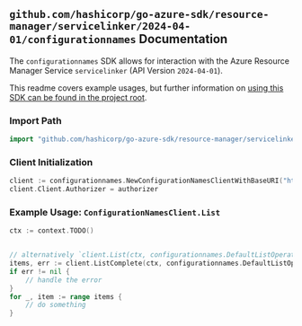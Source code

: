 
## `github.com/hashicorp/go-azure-sdk/resource-manager/servicelinker/2024-04-01/configurationnames` Documentation

The `configurationnames` SDK allows for interaction with the Azure Resource Manager Service `servicelinker` (API Version `2024-04-01`).

This readme covers example usages, but further information on [using this SDK can be found in the project root](https://github.com/hashicorp/go-azure-sdk/tree/main/docs).

### Import Path

```go
import "github.com/hashicorp/go-azure-sdk/resource-manager/servicelinker/2024-04-01/configurationnames"
```


### Client Initialization

```go
client := configurationnames.NewConfigurationNamesClientWithBaseURI("https://management.azure.com")
client.Client.Authorizer = authorizer
```


### Example Usage: `ConfigurationNamesClient.List`

```go
ctx := context.TODO()


// alternatively `client.List(ctx, configurationnames.DefaultListOperationOptions())` can be used to do batched pagination
items, err := client.ListComplete(ctx, configurationnames.DefaultListOperationOptions())
if err != nil {
	// handle the error
}
for _, item := range items {
	// do something
}
```
